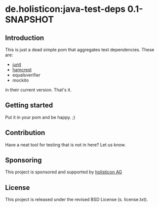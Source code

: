 # de.holisticon:java-test-deps   0.1-SNAPSHOT
## Introduction
This is just a dead simple pom that aggregates test dependencies. These are:
- [junit](https://github.com/junit-team/junit/wiki)
- [hamcrest]()
- equalsverifier
- mockito

in their current version. That's it.

## Getting started
Put it in your pom and be happy. ;)

## Contribution
Have a neat tool for testing that is not in here? Let us know.

## Sponsoring
This project is sponsored and supported by [holisticon AG](http://holisticon.de/cms/About/Startseite)

## License
This project is released under the revised BSD License (s. license.txt).